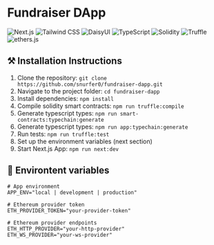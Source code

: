 # Fundraiser DApp

![Next.js](https://img.shields.io/badge/-Next.js-000000?style=flat&logo=next.js&logoColor=white)
![Tailwind CSS](https://img.shields.io/badge/-Tailwind_CSS-38B2AC?style=flat&logo=tailwind-css&logoColor=white)
![DaisyUI](https://img.shields.io/badge/-DaisyUI-FF69B4?style=flat)
![TypeScript](https://img.shields.io/badge/-TypeScript-3178C6?style=flat&logo=typescript&logoColor=white)
![Solidity](https://img.shields.io/badge/-Solidity-363636?style=flat&logo=solidity&logoColor=white)
![Truffle](https://img.shields.io/badge/-Truffle-623D3B?style=flat&logo=truffle&logoColor=white)
![ethers.js](https://img.shields.io/badge/-ethers.js-3C3C3D?style=flat&logo=ethereum&logoColor=white)

## ⚒ Installation Instructions

1. Clone the repository: `git clone https://github.com/snurfer0/fundraiser-dapp.git`
2. Navigate to the project folder: `cd fundraiser-dapp`
3. Install dependencies: `npm install`
4. Compile solidity smart contracts: `npm run truffle:compile`
5. Generate typescript types: `npm run smart-contracts:typechain:generate`
6. Generate typescript types: `npm run app:typechain:generate`
7. Run tests: `npm run truffle:test`
8. Set up the environment variables (next section)
9. Start Next.js App: `npm run next:dev`

## 🌈 Environtent variables

```.env
# App environment
APP_ENV="local | development | production"

# Ethereum provider token
ETH_PROVIDER_TOKEN="your-provider-token"

# Ethereum provider endpoints
ETH_HTTP_PROVIDER="your-http-provider"
ETH_WS_PROVIDER="your-ws-provider"
```
